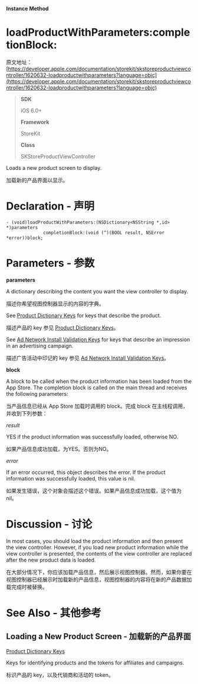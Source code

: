 **Instance Method**

# loadProductWithParameters:completionBlock:

原文地址：[https://developer.apple.com/documentation/storekit/skstoreproductviewcontroller/1620632-loadproductwithparameters?language=objc](https://developer.apple.com/documentation/storekit/skstoreproductviewcontroller/1620632-loadproductwithparameters?language=objc)

> **SDK**
>
> iOS 6.0+
>
> **Framework**
>
> StoreKit
>
> **Class**
>
> SKStoreProductViewController

Loads a new product screen to display.

加载新的产品界面以显示。

# Declaration - 声明

	- (void)loadProductWithParameters:(NSDictionary<NSString *,id> *)parameters 
                  completionBlock:(void (^)(BOOL result, NSError *error))block;

# Parameters - 参数

**parameters**

A dictionary describing the content you want the view controller to display.

描述你希望视图控制器显示的内容的字典。

See [Product Dictionary Keys](https://developer.apple.com/documentation/storekit/skstoreproductviewcontroller/product_dictionary_keys?language=objc) for keys that describe the product.

描述产品的 key 参见 [Product Dictionary Keys](https://developer.apple.com/documentation/storekit/skstoreproductviewcontroller/product_dictionary_keys?language=objc)。

See [Ad Network Install Validation Keys](https://developer.apple.com/documentation/storekit/skadnetwork/ad_network_install_validation_keys?language=objc) for keys that describe an impression in an advertising campaign.

描述广告活动中印记的 key 参见 [Ad Network Install Validation Keys](https://developer.apple.com/documentation/storekit/skadnetwork/ad_network_install_validation_keys?language=objc)。

**block**

A block to be called when the product information has been loaded from the App Store. The completion block is called on the main thread and receives the following parameters:

当产品信息已经从 App Store 加载时调用的 block。完成 block 在主线程调用，并收到下列参数：

_result_

YES if the product information was successfully loaded, otherwise NO.

如果产品信息成功加载，为YES。否则为NO。

_error_

If an error occurred, this object describes the error. If the product information was successfully loaded, this value is nil.

如果发生错误，这个对象会描述这个错误。如果产品信息成功加载，这个值为nil。

# Discussion - 讨论

In most cases, you should load the product information and then present the view controller. However, if you load new product information while the view controller is presented, the contents of the view controller are replaced after the new product data is loaded.

在大部分情况下，你应该加载产品信息，然后展示视图控制器。然而，如果你要在视图控制器已经展示时加载新的产品信息，视图控制器的内容将在新的产品数据加载完成时被替换。

# See Also - 其他参考

## Loading a New Product Screen - 加载新的产品界面

[Product Dictionary Keys](https://developer.apple.com/documentation/storekit/skstoreproductviewcontroller/product_dictionary_keys?language=objc)

Keys for identifying products and the tokens for affiliates and campaigns.

标识产品的 key，以及代销商和活动的 token。